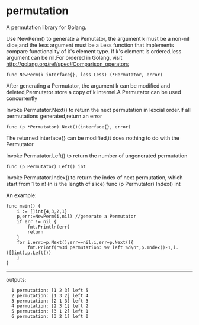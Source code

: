 permutation
===========

A permutation library for Golang.

  Use NewPerm() to generate a Pemutator, the argument k must be a non-nil slice,and the less argument must be a Less function that implements compare functionality of k's element type. If k's element is ordered,less argument can be nil.For ordered in Golang, visit http://golang.org/ref/spec#Comparison_operators
	
	func NewPerm(k interface{}, less Less) (*Permutator, error) 

  After generating a Permutator, the argument k can be modified and deleted,Permutator store a copy of k internel.A Permutator can  be used concurrently
  
  Invoke Permutator.Next() to return the next permutation in lexcial order.If all permutations generated,return an error
	
	func (p *Permutator) Next()(interface{}, error)
	
  The returned interface{} can be modified,it does nothing to do with the Permutator

Invoke Permutator.Left() to return the number of ungenerated permutation

	func (p Permutator) Left() int

Invoke Permutator.Index() to return the index of next permutation, which start from 1 to n! (n is the length of slice)
	func (p Permutator) Index() int

An example:

	func main() {
		i := []int{4,3,2,1}
		p,err:=NewPerm(i,nil) //generate a Permutator
		if err != nil {
			fmt.Println(err)
			return
		}
		for i,err:=p.Next();err==nil;i,err=p.Next(){
			fmt.Printf("%3d permutation: %v left %d\n",p.Index()-1,i.([]int),p.Left())
		}
	}
--------------------------------------
outputs:

	  1 permutation: [1 2 3] left 5
	  2 permutation: [1 3 2] left 4
	  3 permutation: [2 1 3] left 3
	  4 permutation: [2 3 1] left 2
	  5 permutation: [3 1 2] left 1
	  6 permutation: [3 2 1] left 0
